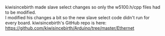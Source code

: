 kiwisincebirth made slave select changes so only the w5100.h/cpp files had to be modified.  
I modified his changes a bit so the new slave select code didn't run for every board.
kiwisincebirth's GitHub repo is here: https://github.com/kiwisincebirth/Arduino/tree/master/Ethernet  
